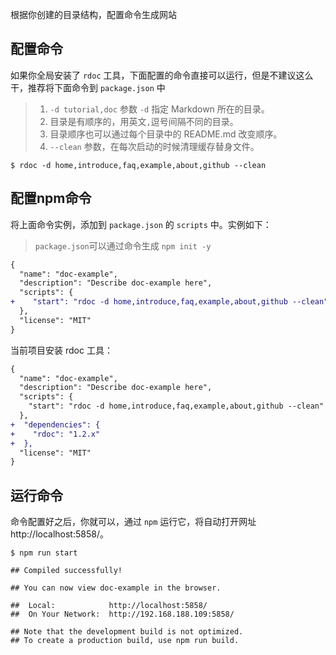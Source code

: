 <!--
title: 创建网站 
sort: 4
-->

根据你创建的目录结构，配置命令生成网站

## 配置命令

如果你全局安装了 `rdoc` 工具，下面配置的命令直接可以运行，但是不建议这么干，推荐将下面命令到 `package.json` 中

> 1. `-d tutorial,doc` 参数 `-d` 指定 Markdown 所在的目录。  
> 2. 目录是有顺序的，用英文`,`逗号间隔不同的目录。  
> 3. 目录顺序也可以通过每个目录中的 README.md 改变顺序。  
> 4. `--clean` 参数，在每次启动的时候清理缓存替身文件。   

```shell
$ rdoc -d home,introduce,faq,example,about,github --clean
```

## 配置npm命令

将上面命令实例，添加到 `package.json` 的 `scripts` 中。实例如下：

> `package.json`可以通过命令生成 `npm init -y`  

```diff
{
  "name": "doc-example",
  "description": "Describe doc-example here",
  "scripts": {
+    "start": "rdoc -d home,introduce,faq,example,about,github --clean"
  },
  "license": "MIT"
}
```

当前项目安装 rdoc 工具：

```diff
{
  "name": "doc-example",
  "description": "Describe doc-example here",
  "scripts": {
    "start": "rdoc -d home,introduce,faq,example,about,github --clean"
  },
+  "dependencies": {
+    "rdoc": "1.2.x"
+  },
  "license": "MIT"
}
```

## 运行命令

命令配置好之后，你就可以，通过 `npm` 运行它，将自动打开网址 http://localhost:5858/。

```shell
$ npm run start

## Compiled successfully!

## You can now view doc-example in the browser.

##  Local:            http://localhost:5858/
##  On Your Network:  http://192.168.188.109:5858/

## Note that the development build is not optimized.
## To create a production build, use npm run build.
```
